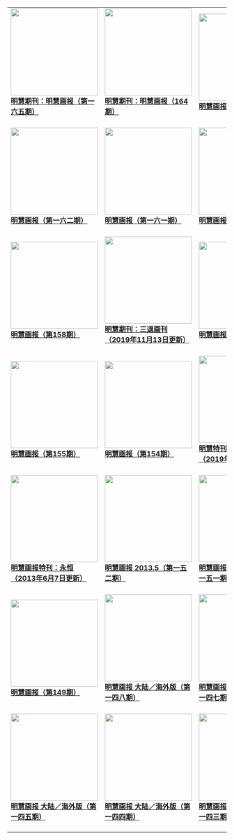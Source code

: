 |||||
|---|---|---|---|
|[<img width="200px" src="http://qikan.minghui.org/mhqkpage/qikanimage/2020/12/18/mhhb-165-a4-read-cover.png" ><br/><b> 明慧期刊：明慧画报（第一六五期）</b><br/><br/>](../pages/huabao/200691.md)|[<img width="200px" src="http://qikan.minghui.org/mhqkpage/qikanimage/2020/11/17/mhhb-164-a4-read-cover.png" ><br/><b> 明慧期刊：明慧画报（164期）</b><br/><br/>](../pages/huabao/200252.md)|[<img width="200px" src="http://qikan.minghui.org/mhqkpage/qikanimage/2020/08/10/mhhb-163-a4-read-cover.png" ><br/><b> 明慧画报（第一六三期）</b><br/><br/>](../pages/huabao/198804.md)|[<img width="200px" src="http://qikan.minghui.org/mhqkpage/qikanimage/2020/03/17/mhhb-tk-read0425-cover.png" ><br/><b> 明慧期刊：明慧画报（特刊）</b><br/><br/>](../pages/huabao/196862.md)|
|[<img width="200px" src="http://qikan.minghui.org/mhqkpage/qikanimage/2019/12/28/mhhb-162-a4-read-cover.png" ><br/><b> 明慧画报（第一六二期）</b><br/><br/>](../pages/huabao/195810.md)|[<img width="200px" src="http://qikan.minghui.org/mhqkpage/qikanimage/2019/07/17/mhhb-161-a4-read-cover.png" ><br/><b> 明慧画报（第一六一期）</b><br/><br/>](../pages/huabao/193592.md)|[<img width="200px" src="http://qikan.minghui.org/mhqkpage/qikanimage/2019/01/24/mhhb-160-read-cover.png" ><br/><b> 明慧画报（160期）</b><br/><br/>](../pages/huabao/191494.md)|[<img width="200px" src="http://qikan.minghui.org/mhqkpage/qikanimage/2018/09/13/mhhb-159-read-cover.png" ><br/><b> 明慧画报（159期）</b><br/><br/>](../pages/huabao/189779.md)|
|[<img width="200px" src="http://qikan.minghui.org/mhqkpage/qikanimage/2018/02/15/mhhb-158-read-cover.png" ><br/><b> 明慧画报（第158期）</b><br/><br/>](../pages/huabao/187044.md)|[<img width="200px" src="http://qikan.minghui.org/mhqkpage/qikanimage/2016/08/29/sthk-2in1-read-cover.png" ><br/><b> 明慧期刊：三退画刊（2019年11月13日更新）</b><br/><br/>](../pages/huabao/178729.md)|[<img width="200px" src="http://qikan.minghui.org/mhqkpage/qikanimage/2016/03/06/mhhb157-read-cover.png" ><br/><b> 明慧画报（第157期）</b><br/><br/>](../pages/huabao/176011.md)|[<img width="200px" src="http://qikan.minghui.org/mhqkpage/qikanimage/2015/10/22/mhhb-156-read-cover.png" ><br/><b> 明慧画报（第156期）</b><br/><br/>](../pages/huabao/173827.md)|
|[<img width="200px" src="http://qikan.minghui.org/mhqkpage/qikanimage/2014/12/20/mhhb-155-read-cover.png" ><br/><b> 明慧画报（第155期）</b><br/><br/>](../pages/huabao/169274.md)|[<img width="200px" src="http://qikan.minghui.org/mhqkpage/qikanimage/2013/12/20/mhhb-154-china-read-a4-cover.png" ><br/><b> 明慧画报（第154期）</b><br/><br/>](../pages/huabao/163620.md)|[<img width="200px" src="http://qikan.minghui.org/mhqkpage/qikanimage/2013/07/24/zhenxianghuakan-sj-cover.png" ><br/><b> 明慧特刊：真相画刊（2019年12月23日更新）</b><br/><br/>](../pages/huabao/161291.md)|[<img width="200px" src="http://qikan.minghui.org/mhqkpage/qikanimage/2013/07/18/mhhb-153-china-read-a4-cover.png" ><br/><b> 明慧画报（第153期）</b><br/><br/>](../pages/huabao/161179.md)|
|[<img width="200px" src="http://qikan.minghui.org/mhqkpage/qikanimage/2013/05/28/yongheng-new-44-read-cover.png" ><br/><b> 明慧画报特刊：永恒（2013年6月7日更新）</b><br/><br/>](../pages/huabao/159976.md)|[<img width="200px" src="http://qikan.minghui.org/mhqkpage/qikanimage/2013/05/09/mhhb-152-china-read-a5-cover.png" ><br/><b> 明慧画报 2013.5（第一五二期）</b><br/><br/>](../pages/huabao/156522.md)|[<img width="200px" src="http://qikan.minghui.org/mhqkpage/qikanimage/2013/02/04/mhhb-151-china-read-cover.png" ><br/><b> 明慧画报 大陆／海外版（第一五一期）</b><br/><br/>](../pages/huabao/156559.md)|[<img width="200px" src="http://qikan.minghui.org/mhqkpage/qikanimage/2013/01/06/mhhb-150-china-read-cover.png" ><br/><b> 明慧画报 大陆／海外版（第一五零期）</b><br/><br/>](../pages/huabao/156572.md)|
|[<img width="200px" src="http://qikan.minghui.org/mhqkpage/qikanimage/2012/11/05/mhhb-149a-china-read-cover.png" ><br/><b> 明慧画报（第149期）</b><br/><br/>](../pages/huabao/156598.md)|[<img width="200px" src="http://qikan.minghui.org/mhqkpage/qikanimage/2012/09/09/mhhb-148-china-read-cover.png" ><br/><b> 明慧画报 大陆／海外版（第一四八期）</b><br/><br/>](../pages/huabao/156629.md)|[<img width="200px" src="http://qikan.minghui.org/mhqkpage/qikanimage/2012/06/18/mhhb-147-china-read-cover.png" ><br/><b> 明慧画报 大陆／海外版（第一四七期）</b><br/><br/>](../pages/huabao/156683.md)|[<img width="200px" src="http://qikan.minghui.org/mhqkpage/qikanimage/2012/04/28/mhhb-146-china-review1-cover.png" ><br/><b> 明慧画报 大陆／海外版（第一四六期）</b><br/><br/>](../pages/huabao/156710.md)|
|[<img width="200px" src="http://qikan.minghui.org/mhqkpage/qikanimage/2012/02/23/mhhb-145-china-read-cover.png" ><br/><b> 明慧画报 大陆／海外版（第一四五期）</b><br/><br/>](../pages/huabao/156751.md)|[<img width="200px" src="http://qikan.minghui.org/mhqkpage/qikanimage/2011/12/31/mhhb-144-china-review-cover.png" ><br/><b> 明慧画报 大陆／海外版（第一四四期）</b><br/><br/>](../pages/huabao/156771.md)|[<img width="200px" src="http://qikan.minghui.org/mhqkpage/qikanimage/2011/10/20/mhhb-143-china-wz-reader-cover.png" ><br/><b> 明慧画报 大陆／海外版（第一四三期）</b><br/><br/>](../pages/huabao/156807.md)|[<img width="200px" src="http://qikan.minghui.org/mhqkpage/qikanimage/2011/08/13/mhhb-142-reader-cover.png" ><br/><b> 明慧画报 大陆／海外版（第一四二期）</b><br/><br/>](../pages/huabao/156830.md)|
